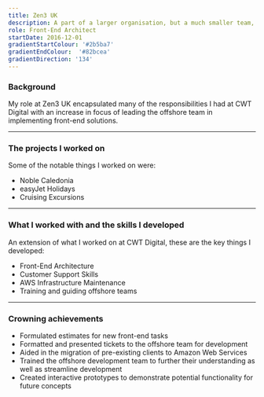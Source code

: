 ```yaml
---
title: Zen3 UK
description: A part of a larger organisation, but a much smaller team, there was definitely more of a client-facing focus here! It was much of a continuation of my role at CWT Digital, but with more of a focus on working with an offshore team.
role: Front-End Architect
startDate: 2016-12-01
gradientStartColour: '#2b5ba7'
gradientEndColour:  '#82bcea'
gradientDirection: '134'
---
```


### Background
My role at Zen3 UK encapsulated many of the responsibilities I had at <nuxt-link to="/experience/cwt-digital/">CWT Digital</nuxt-link> with an increase in focus of leading the offshore team in implementing front-end solutions.

---

### The projects I worked on
Some of the notable things I worked on were:

- Noble Caledonia
- easyJet Holidays
- Cruising Excursions

---

### What I worked with and the skills I developed
An extension of what I worked on at <nuxt-link to="/experience/cwt-digital/">CWT Digital</nuxt-link>, these are the key things I developed:

- Front-End Architecture
- Customer Support Skills
- AWS Infrastructure Maintenance
- Training and guiding offshore teams

---

### Crowning achievements
- Formulated estimates for new front-end tasks
- Formatted and presented tickets to the offshore team for development
- Aided in the migration of pre-existing clients to Amazon Web Services
- Trained the offshore development team to further their understanding as well as streamline development
- Created interactive prototypes to demonstrate potential functionality for future concepts
